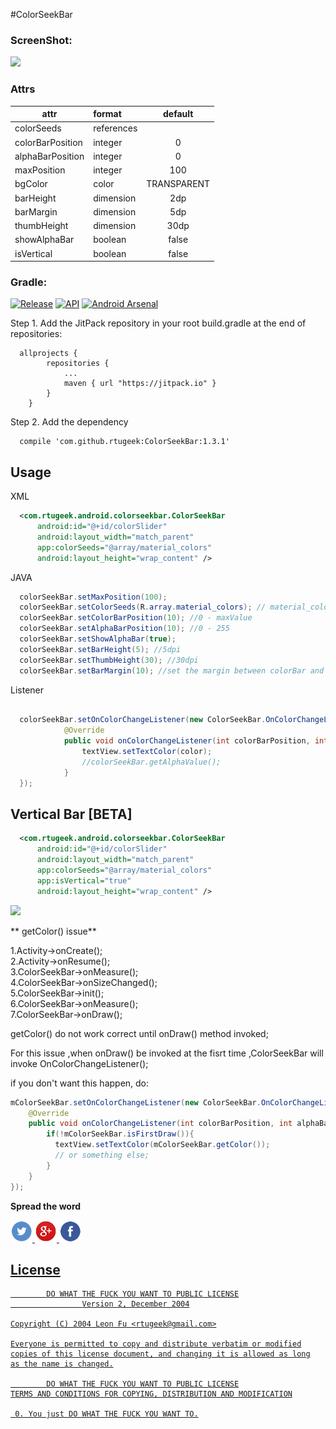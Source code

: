 #ColorSeekBar

### ScreenShot:

 ![](https://github.com/rtugeek/ColorSeekBar/blob/master/screenshot/screenshot.gif)

### Attrs
|attr|format|default|
|---|:---|:---:|
|colorSeeds|references||
|colorBarPosition|integer|0|
|alphaBarPosition|integer|0|
|maxPosition|integer|100|
|bgColor|color|TRANSPARENT|
|barHeight|dimension|2dp|
|barMargin|dimension|5dp|
|thumbHeight|dimension|30dp|
|showAlphaBar|boolean|false|
|isVertical|boolean|false|



### Gradle:
[![Release](https://jitpack.io/v/rtugeek/colorseekbar.svg)](https://jitpack.io/#rtugeek/colorseekbar) [![API](https://img.shields.io/badge/API-9%2B-brightgreen.svg?style=flat)](https://android-arsenal.com/api?level=9) [![Android Arsenal](https://img.shields.io/badge/Android%20Arsenal-ColorSeekBar-green.svg?style=true)](https://android-arsenal.com/details/1/3118)

Step 1. Add the JitPack repository in your root build.gradle at the end of repositories:
```
  allprojects {
		repositories {
			...
			maven { url "https://jitpack.io" }
		}
	}
```
Step 2. Add the dependency
```
  compile 'com.github.rtugeek:ColorSeekBar:1.3.1'
```

##  Usage

XML
```xml
  <com.rtugeek.android.colorseekbar.ColorSeekBar
      android:id="@+id/colorSlider"
      android:layout_width="match_parent"
      app:colorSeeds="@array/material_colors"
      android:layout_height="wrap_content" />
```

JAVA
```java
  colorSeekBar.setMaxPosition(100);
  colorSeekBar.setColorSeeds(R.array.material_colors); // material_colors is defalut included in res/color,just use it.
  colorSeekBar.setColorBarPosition(10); //0 - maxValue
  colorSeekBar.setAlphaBarPosition(10); //0 - 255
  colorSeekBar.setShowAlphaBar(true);
  colorSeekBar.setBarHeight(5); //5dpi
  colorSeekBar.setThumbHeight(30); //30dpi
  colorSeekBar.setBarMargin(10); //set the margin between colorBar and alphaBar 10dpi
```

Listener
```java

  colorSeekBar.setOnColorChangeListener(new ColorSeekBar.OnColorChangeListener() {
            @Override
            public void onColorChangeListener(int colorBarPosition, int alphaBarPosition, int color) {
                textView.setTextColor(color);
                //colorSeekBar.getAlphaValue();
            }
  });
```

## Vertical Bar [BETA]
```xml
  <com.rtugeek.android.colorseekbar.ColorSeekBar
      android:id="@+id/colorSlider"
      android:layout_width="match_parent"
      app:colorSeeds="@array/material_colors"
      app:isVertical="true"
      android:layout_height="wrap_content" />
```
 ![](https://github.com/rtugeek/ColorSeekBar/blob/master/screenshot/vertical.png)


** getColor() issue**

1.Activity->onCreate();  
2.Activity->onResume();  
3.ColorSeekBar->onMeasure();  
4.ColorSeekBar->onSizeChanged();  
5.ColorSeekBar->init();  
6.ColorSeekBar->onMeasure();  
7.ColorSeekBar->onDraw();  

getColor() do not work correct until onDraw() method invoked;

For this issue ,when onDraw() be invoked at the fisrt time ,ColorSeekBar will invoke OnColorChangeListener();

if you don't want this happen, do:
```java
mColorSeekBar.setOnColorChangeListener(new ColorSeekBar.OnColorChangeListener() {
    @Override
    public void onColorChangeListener(int colorBarPosition, int alphaBarPosition, int color) {
        if(!mColorSeekBar.isFirstDraw()){
          textView.setTextColor(mColorSeekBar.getColor());
          // or something else;
        }
    }
});
```

**Spread the word**

<a href="https://twitter.com/intent/tweet?text=Check%20out%20the%20ColorSeekBar%20library%20on%20Github:%20https://github.com/rtugeek/ColorSeekBar/" target="_blank" title="share to twitter" style="width:100%"><img src="https://github.com/PhilJay/MPAndroidChart/blob/master/design/twitter_icon.png" title="Share on Twitter" width="35" height=35 />
<a href="https://plus.google.com/share?url=https://github.com/rtugeek/ColorSeekBar/" target="_blank" title="share to Google+" style="width:100%"><img src="https://github.com/PhilJay/MPAndroidChart/blob/master/design/googleplus_icon.png" title="Share on Google+" width="35" height=35 />
<a href="https://www.facebook.com/sharer/sharer.php?u=https://github.com/rtugeek/ColorSeekBar/" target="_blank" title="share to facebook" style="width:100%"><img src="https://github.com/PhilJay/MPAndroidChart/blob/master/design/facebook_icon.png" title="Share on Facebook" width="35" height=35 />

## License

            DO WHAT THE FUCK YOU WANT TO PUBLIC LICENSE
                    Version 2, December 2004

    Copyright (C) 2004 Leon Fu <rtugeek@gmail.com>

    Everyone is permitted to copy and distribute verbatim or modified
    copies of this license document, and changing it is allowed as long
    as the name is changed.

            DO WHAT THE FUCK YOU WANT TO PUBLIC LICENSE
    TERMS AND CONDITIONS FOR COPYING, DISTRIBUTION AND MODIFICATION

     0. You just DO WHAT THE FUCK YOU WANT TO.
